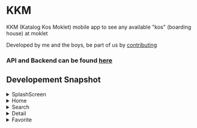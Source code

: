 # KKM
KKM (Katalog Kos Moklet) mobile app to see any available "kos" (boarding house) at moklet

Developed by me and the boys, be part of us by [contributing](https://github.com/AkuraDiary/KKM/blob/main/CONTRIBUTING.md)

### API and Backend can be found [here](https://github.com/raviolini/KKM_Backend)

## Developement Snapshot

<details>
  <summary>SplashScreen</summary>
  
  ![screenshoot](https://github.com/raviolini/dev-snapshot/blob/main/kkm/splash.png)
  
</details>

<details>
  <summary>Home</summary>
  
  ![screenshoot](https://github.com/raviolini/dev-snapshot/blob/main/kkm/home.png)
  
</details>

<details>
  <summary>Search</summary>
  
  ![screenshoot](https://github.com/raviolini/dev-snapshot/blob/main/kkm/search.png)
  
</details>


<details>
  <summary>Detail</summary>
  
  ![screenshoot](https://github.com/raviolini/dev-snapshot/blob/main/kkm/detail.png)
  
</details>

<details>
  <summary>Favorite</summary>
  
  ![screenshoot](https://github.com/raviolini/dev-snapshot/blob/main/kkm/addFav.png)

  ![screenshoot](https://github.com/raviolini/dev-snapshot/blob/main/kkm/favorite.png)

  ![screenshoot](https://github.com/raviolini/dev-snapshot/blob/main/kkm/unfav.png)
  
</details>